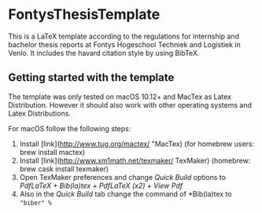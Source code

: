# FontysThesisTemplate

This is a LaTeX template according to the regulations for internship and bachelor thesis reports 
at Fontys Hogeschool Techniek and Logistiek in Venlo. It includes the havard citation style by using BibTeX. 

## Getting started with the template

The template was only tested on macOS 10.12+ and MacTex as Latex Distribution. However it should also work with other
operating systems and Latex Distributions. 

For macOS follow the following steps:

1. Install [link](http://www.tug.org/mactex/ "MacTex) (for homebrew users: brew install mactex)
2. Install [link](http://www.xm1math.net/texmaker/ TexMaker) (homebrew: brew cask install texmaker)
3. Open TexMaker preferences and change *Quick Build* options to *PdfLaTeX + Bib(la)tex + PdfLaTeX (x2) + View Pdf*
4. Also in the *Quick Build* tab change the command of *Bib(la)tex to `"biber" %`


